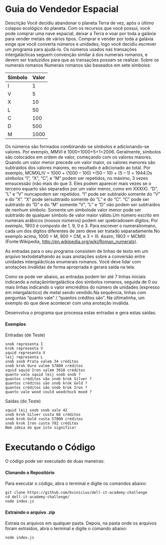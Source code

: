 # Guia do Vendedor Espacial

Descrição
Você decidiu abandonar o planeta Terra de vez, após o último colapso ecológico do planeta. Com os recursos que você possui, você pode comprar uma nave espacial, deixar a Terra e voar por toda a galáxia para vender metais de vários tipos. Comprar e vender por toda a galáxia exige que você converta números e unidades, logo você decidiu escrever um programa para ajudá-lo. Os números usados nas transações intergalácticas seguem convenção similar à dos numerais romanos, e devem ser traduzidos para que as transações possam se realizar. Sobre os numerais romanos Numerais romanos são baseados em sete símbolos:

| Símbolo  | Valor |
| --- | --- |
| I | 1 |
| V | 5 |
| X | 10 |
| L | 50 |
| C | 100 |
| D | 500 |
| M | 1000 |

Os números são formados combinando-se símbolos e adicionando-se valores. Por exemplo, MMVI é 1000+1000+5+1=2006. Geralmente, símbolos são colocados em ordem de valor, começando com os valores maiores. Quando um valor menor precede um valor maior, os valores menores são subtraídos dos valores maiores, eo resultado é adicionado ao total. Por exemplo, MCMXLIV = 1000 + (1000 – 100) +(50 – 10) + (5 – 1) = 1944.Os símbolos “I”, “X”, “C”, e “M” podem ser repetidos, no máximo, 3 vezes emsucessão (não mais do que 3. Eles podem aparecer mais vezes se o terceiro equarto são separados por um valor menor, como em XXXIX). “D”, “L” e “V” nuncapodem ser repetidos. “I” pode ser subtraído somente do “V” e do “X”. “X” pode sersubtraído somente do “L” e do “C”. “C” pode ser subtraído do “D” e do “M” somente.“V”, “L” e “D” não podem ser subtraídos de nenhum símbolo. Somente um símbolode valor menor pode ser subtraído de qualquer símbolo de valor maior válido.Um número escrito em numerais arábicos (nossos números) podem ser quebradosem dígitos. Por exemplo, 1903 é composto de 1, 9, 0 e 3. Para escrever o numeralromano, cada um dos dígitos diferentes de zero deve ser tratado separadamente.No exemplo acima, 1000 = M, 900 = CM, e 3 = III. Assim, 1903 = MCMIII (Fonte:Wikipedia, http://en.wikipedia.org/wiki/Roman_numerals).

As entradas para o seu programa consistem de linhas de texto em um arquivo textodetalhando as suas anotações sobre a conversão entre unidades intergalácticas enumerais romanos. Você deve lidar com anotações inválidas de forma apropriada e gerara saída na tela.

Como se pode ver abaixo, as entradas podem ter até 7 linhas iniciais indicando a notaçãointergaláctica dos símbolos romanos, seguida de 0 ou mais linhas indicando o valor emcréditos do número de unidades (expresso em intergaláctico) de metal sendo vendido.Na sequência, linhas com perguntas “quanto vale” / ”quantos créditos são”. Na últimalinha, um exemplo do que deve acontecer com uma anotação inválida.

Desenvolva o programa que processa estas entradas e gera estas saídas.

#### Exemplos

Entradas (de Teste)
```
snob representa I
krok representa V
squid representa X
leij representa L
snob snob Prata valem 34 créditos
snob krok Ouro valem 57800 créditos
squid squid Iron valem 3910 créditos
quanto vale squid leij snob snob ?
quantos créditos são snob krok Silver ?
quantos créditos são snob krok Gold ?
quantos créditos são snob krok Iron ?
quanto vale wood could woodchuck mood ?
```

Saídas (do Teste)
```
squid leij snob snob vale 42
snob krok Silver custa 68 créditos
snob krok Gold custa 57800 créditos
snob krok Iron custa 782 créditos
Nem ideia do que isto significa!
```

# Executando o Código
O código pode ser executado de duas maneiras:
#### Clonando o Repositório
Para executar o código, abra o terminal e digite os comandos abaixo: 
``` 
git clone https://github.com/bvinicius/dell-it-academy-challenge
cd dell-it-academy-challenge/
node index.js
```
#### Extraindo o arquivo .zip
Extraia os arquivos em qualquer pasta. Depois, na pasta onde os arquivos foram extraídos, abra o terminal e digite o comando abaixo:
```
node index.js
```
